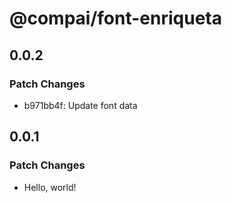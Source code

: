 # @compai/font-enriqueta

## 0.0.2

### Patch Changes

- b971bb4f: Update font data

## 0.0.1

### Patch Changes

- Hello, world!
